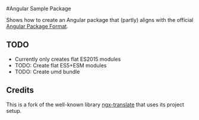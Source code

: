 #Angular Sample Package

Shows how to create an Angular package that (partly) aligns with the official [Angular Package Format](https://docs.google.com/document/d/1CZC2rcpxffTDfRDs6p1cfbmKNLA6x5O-NtkJglDaBVs/edit).

## TODO

- Currently only creates flat ES2015 modules
- TODO: Create flat ES5+ESM modules
- TODO: Create umd bundle

## Credits
This is a fork of the well-known library [ngx-translate](https://github.com/ngx-translate/core) that uses its project setup.